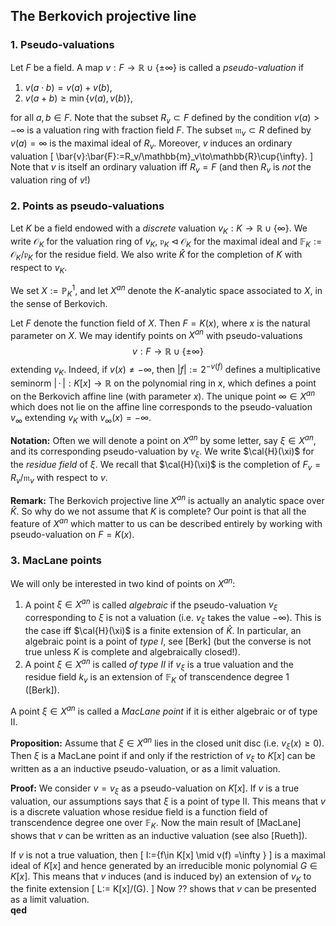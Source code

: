 
## The Berkovich projective line ##

### 1. Pseudo-valuations

Let $F$ be a field. A map $v:F\to\mathbb{R}\cup\{\pm\infty\}$ is called a  *pseudo-valuation* if
1. $v(a\cdot b)=v(a)+v(b)$,
2. $v(a+b)\geq \min\{v(a),\,v(b)\}$,

for all $a,b\in F$. Note that the subset $R_v\subset F$ defined by the condition $v(a)>-\infty$ is a valuation ring with fraction field $F$. The subset $\mathfrak{m}_v\subset R$ defined by $v(a)=\infty$ is the maximal ideal of $R_v$. Moreover, $v$ induces an ordinary valuation
\[
    \bar{v}:\bar{F}:=R_v/\mathbb{m}_v\to\mathbb{R}\cup\{\infty\}.
\]
Note that $v$ is itself an ordinary valuation iff $R_v=F$ (and then $R_v$ is *not* the valuation ring of $v$!)


### 2. Points as pseudo-valuations ###

Let $K$ be a field endowed with a *discrete* valuation $v_K:K\to\mathbb{R}\cup\{\infty\}$.
We write $\mathcal{O}_K$ for the valuation ring of $v_K$, $\mathfrak{p}_K\lhd\mathcal{O}_K$ for the maximal ideal and $\mathbb{F}_K:=\mathcal{O}_K/\mathfrak{p}_K$ for the residue field. We also write $\hat{K}$ for the completion of $K$ with respect to $v_K$.  

We set $X:=\mathbb{P}^1_K$, and let $X^{an}$ denote the $K$-analytic space associated to $X$, in the sense of Berkovich.

Let $F$ denote the function field of $X$. Then $F=K(x)$, where $x$ is the natural parameter on $X$. We may identify points on $X^{an}$ with pseudo-valuations
$$
     v: F \to \mathbb{R} \cup\{\pm\infty\}
$$
extending $v_K$. Indeed, if $v(x)\neq -\infty$, then $|f|:=2^{-v(f)}$ defines a multiplicative seminorm $|\,\cdot\,|:K[x]\to\mathbb{R}$ on the polynomial ring in $x$, which defines a point on the Berkovich affine line (with parameter $x$). The unique point $\infty\in X^{an}$ which does not lie on the affine line corresponds to the pseudo-valuation $v_\infty$ extending $v_K$ with $v_\infty(x)=-\infty$.  

**Notation:**
Often we will denote a point on $X^{an}$ by some letter, say $\xi\in X^{an}$, and its corresponding pseudo-valuation by $v_\xi$. We write $\cal{H}(\xi)$ for the *residue field* of $\xi$. We recall that $\cal{H}(\xi)$ is the completion of $F_v=R_v/\mathfrak{m}_v$ with respect to $v$.

**Remark:** The Berkovich projective line $X^{an}$ is actually an analytic space over $\hat{K}$. So why do we not assume that $K$ is complete? Our point is that all the feature of $X^{an}$ which matter to us can be described
entirely by working with pseudo-valuation on $F=K(x)$.  

### 3. MacLane points ###

We will only be interested in two kind of points on $X^{an}$:

1. A point $\xi\in X^{an}$ is called *algebraic* if
the pseudo-valuation $v_\xi$ corresponding to $\xi$ is not a valuation (i.e. $v_\xi$ takes the value $-\infty$). This is the case iff $\cal{H}(\xi)$ is a finite extension of $\hat{K}$. In particular, an algebraic point is a point of *type I*, see [Berk] (but the converse is not true unless $K$ is complete and algebraically closed!).
2. A point $\xi\in X^{an}$ is called *of type II* if $v_\xi$ is a true valuation and the residue field $k_v$ is an extension of $\mathbb{F}_K$ of transcendence degree $1$ ([Berk]).

A point $\xi\in X^{an}$ is called a *MacLane point* if it is either algebraic or of type II.

**Proposition:** Assume that $\xi\in X^{an}$ lies in the closed unit disc (i.e. $v_\xi(x)\geq 0$). Then $\xi$ is a MacLane point if and only if the restriction of $v_\xi$ to $K[x]$ can be written as a an inductive pseudo-valuation, or as a limit valuation.

**Proof:** We consider $v=v_\xi$ as a pseudo-valuation on $K[x]$. If $v$ is a true valuation, our assumptions says that $\xi$ is a point of type II. This means that $v$ is a discrete valuation whose residue field is a function field of transcendence degree one over $\mathbb{F}_K$. Now the main result of [MacLane] shows that $v$ can be written as an inductive valuation (see also [Rueth]).

If $v$ is not a true valuation, then
\[
       I:=\{f\in K[x] \mid v(f) =\infty \}
\]
is a maximal ideal of $K[x]$ and hence generated by an irreducible monic polynomial $G\in K[x]$. This means that $v$ induces (and is induced by) an extension of $v_K$ to the finite extension
\[
     L:= K[x]/(G).
\]
Now ?? shows that $v$ can be presented as a limit valuation.                          
**qed**           
